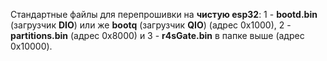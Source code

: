 Стандартные файлы для перепрошивки на **чистую esp32**: 1 - **bootd.bin** (загрузчик **DIO**) или же **bootq** (загрузчик **QIO**) (адрес 0x1000), 2 - **partitions.bin** (адрес 0x8000) и 3 - **r4sGate.bin** в папке выше (адрес 0x10000).
